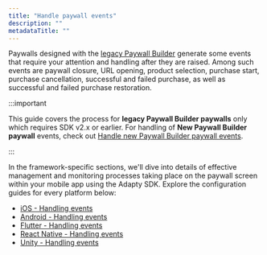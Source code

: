 ```yaml
---
title: "Handle paywall events"
description: ""
metadataTitle: ""
---
```


Paywalls designed with the [legacy Paywall Builder](adapty-paywall-builder-legacy) generate some events that require your attention and handling after they are raised. Among such events are paywall closure, URL opening, product selection, purchase start, purchase cancellation, successful and failed purchase, as well as successful and failed purchase restoration.

:::important

This guide covers the process for **legacy Paywall Builder paywalls** only which requires SDK v2.x or earlier. For handling of **New Paywall Builder paywall** events, check out [Handle new Paywall Builder paywall events](handling-pb-paywall-events).

:::

In the framework-specific sections, we'll dive into details of effective management and monitoring processes taking place on the paywall screen within your mobile app using the Adapty SDK. Explore the configuration guides for every platform below:

- [iOS - Handling events](ios-handling-events)
- [Android - Handling events](android-handling-events)
- [Flutter - Handling events](flutter-handling-events)
- [React Native - Handling events](react-native-handling-events-1)
- [Unity - Handling events](unity-handling-events)

